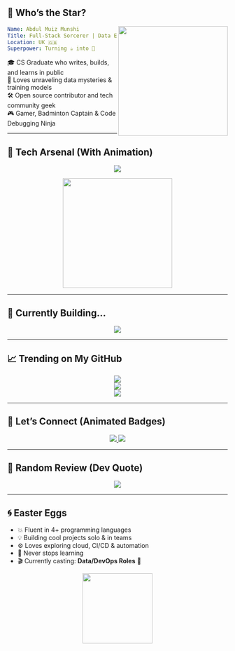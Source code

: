 
## 🧠 Who’s the Star?

<img align="right" src="https://media.giphy.com/media/qgQUggAC3Pfv687qPC/giphy.gif" width="250"/>

```yaml
Name: Abdul Muiz Munshi
Title: Full-Stack Sorcerer | Data Explorer | DevOps Tinkerer
Location: UK 🇬🇧
Superpower: Turning ☕ into 🧠
```

🎓 CS Graduate who writes, builds, and learns in public  
🧠 Loves unraveling data mysteries & training models  
🛠️ Open source contributor and tech community geek  
🎮 Gamer, Badminton Captain & Code Debugging Ninja

---

## 🔧 Tech Arsenal (With Animation)

<p align="center">
  <img src="https://skillicons.dev/icons?i=python,cpp,java,js,html,css,php,react,laravel,postgresql,mysql,linux,git,vscode,github" />
</p>

<p align="center">
  <img src="https://media.giphy.com/media/TilmLMmWrRYYHjLfub/giphy.gif" width="250"/>
</p>

---

## 🚀 Currently Building...

<p align="center">
  <img src="https://readme-typing-svg.herokuapp.com?font=Fira+Code&size=22&pause=1000&center=true&vCenter=true&color=FEDA75&lines=🤖+Deep+Learning+Models;📊+Data+Visualizations+that+Speak;🧩+MLOps+Pipelines;💥+Web+Apps+with+React+and+Laravel" />
</p>

---

## 📈 Trending on My GitHub

<p align="center">
  <img src="https://github-readme-streak-stats.herokuapp.com/?user=muiz2353673&theme=tokyonight&hide_border=false" />
  <br/>
  <img src="https://github-readme-stats.vercel.app/api?username=muiz2353673&show_icons=true&theme=tokyonight&hide_border=false" />
  <br/>
  <img src="https://github-readme-stats.vercel.app/api/top-langs/?username=muiz2353673&layout=compact&theme=tokyonight&hide_border=false" />
</p>

---

## 💬 Let’s Connect (Animated Badges)

<p align="center">
  <a href="https://instagram.com/munshi_muiz">
    <img src="https://img.shields.io/badge/Instagram-FF416C?style=for-the-badge&logo=instagram&logoColor=white&labelColor=black&color=E50914&logoWidth=20" />
  </a>
  <a href="https://linkedin.com/in/abdul-muiz-munshi-6ab4141b8">
    <img src="https://img.shields.io/badge/LinkedIn-0A66C2?style=for-the-badge&logo=linkedin&logoColor=white&labelColor=black" />
  </a>
</p>

---

## 💭 Random Review (Dev Quote)

<p align="center">
  <img src="https://quotes-github-readme.vercel.app/api?type=horizontal&theme=tokyonight" />
</p>

---

## 🌀 Easter Eggs

- 💥 Fluent in 4+ programming languages  
- 💡 Building cool projects solo & in teams  
- ⚙️ Loves exploring cloud, CI/CD & automation  
- 🧠 Never stops learning  
- 🎬 Currently casting: **Data/DevOps Roles** 🎯  

<p align="center">
  <img src="https://media.giphy.com/media/xUPGcEliCc7bETyfO8/giphy.gif" width="160" />
</p>
